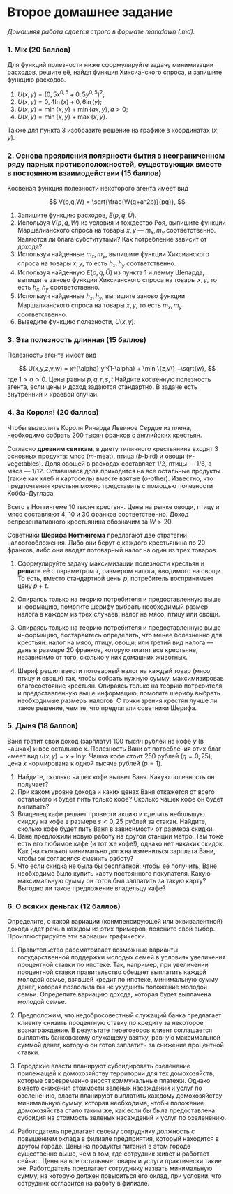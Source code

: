 # Второе домашнее задание

*Домашняя работа сдается строго в формате markdown (.md).*

###  1.  Mix (20 баллов)

Для функций полезности ниже сформулируйте задачу минимизации расходов, решите её, найдя функция Хиксианского спроса, и запишите функцию расходов.

1. $U(x,y)=(0,5x^{0,5}+0,5y^{0,5})^{2}$;
2. $U(x,y)= 0,4 \ln (x) + 0,6\ln (y)$;
3. $U(x,y)= \min \{x, y\} + \min \{ax, y\}, a>0$;
4. $U(x,y)= \min \{x, y\} + \max \{x, y\}$.

Также для пункта 3 изобразите решение на графике в координатах $(x;y)$.

###  2.  Основа проявления полярности бытия в неограниченном ряду парных противоположностей, существующих вместе в постоянном взаимодействии (15 баллов)

Косвеная функция полезности некоторого агента имеет вид

$$
V(p,q,W) = \sqrt{\frac{W(q+a^2p)}{pq}},
$$

1. Запишите функцию расходов, $E(p, q, \bar U)$.
2. Используя $V(p, q, W)$ из условия и тождество Роя, выпишите функции Маршалианского спроса на товары $x, y$ — $m_x, m_y$ соответственно. Яаляются ли блага субститутами? Как потребление зависит от дохода?
3. Используя найденные $m_x, m_y$, выпишите функции Хиксианского спроса на товары $x, y$, то есть $h_x, h_y$ соответственно. 
4. Используя найденную $E(p, q, \bar U)$ из пункта 1 и лемму Шепарда, выпишите заново функции Хиксианского спроса на товары $x, y$, то есть $h_x, h_y$ соответственно.
5. Используя найденные $h_x, h_y$, выпишите заново функции Маршалианского спроса на товары $x, y$, то есть $m_x, m_y$ соответственно.
6. Выведите функцию полезности, $U(x, y)$.

###  3. Эта полезность длинная (15 баллов)

Полезность агента имеет вид 

$$
U(x,y,z,v,w) = x^{\alpha} y^{1-\alpha} + \min \{z,v\} +\sqrt{w}, 
$$
где $1 > \alpha > 0$. Цены равны $p, q, r, s, t$
Найдите косвенную полезность агента, если цены и доход задаются стандартно. В задаче есть внутренний и краевой случаи.  

###  4. За Короля! (20 баллов)

Чтобы вызволить Короля Ричарда Львиное Сердце из плена, необходимо собрать 200 тысяч франков с английских крестьян.

Согласно **древним свиткам**, в диету типичного крестьянина входят 3 основных продукта: мясо ($m$-meat), птица ($b$-bird) и овощи ($v$-vegetables). Доля овощей в расходах составляет 1/2, птицы — 1/6, а мяса — 1/12. Оставшаяся доля приходится на все остальные продукты (такие как хлеб и картофель) вместе взятые ($o$-other). Известно, что предпочтения крестьян можно представить с помощью полезности Кобба-Дугласа. 

Всего в Ноттингеме 10 тысяч крестьян. Цены на рынке овощи, птицу и мясо составляют 4, 10 и 30 франков соответственно. Доход репрезентативного крестьянина обозначим за $W>20$.

Советники **Шерифа Ноттингема** предлагают две стратегии налоогообложения. Либо они берут с каждого крестьянина по 20 франков, либо они вводят потоварный налог на один из трех товаров.

1. Сформулируйте задачу максимизации полезности крестьян и **решите** её с параметром $\tau$, размером налога, вводимого на овощи. То есть, вместо стандартной цены $p$, потребитель воспринимает цену $p+\tau$.

2. Опираясь только на теорию потребителя и предоставленную выше информацию, помогите шерифу выбрать необходимый размер налога в каждом из трех случаев: налог на мясо, птицу или овощи. 

3. Опираясь только на теорию потребителя и предоставленную выше информацию, постарайтесь определить, что менее болезненно для крестьян: налог на мясо, птицу, овощи; или третий вид налога — дань в размере 20 франков, которую платят все крестьяне, независимо от того, сколько у них домашних животных.

4. Шериф решил ввести потоварный налог на каждый товар (мясо, птицу и овощи) так, чтобы собрать нужную сумму, максимизировав благосостояние крестьян. Опираясь только на теорию потребителя и предоставленную выше информацию, помогите шерифу выбрать необходимые размеры налогов. С точки зрения крестян лучше ли такое решение, чем те, что предлагали советники Шерифа.



###  5. Дыня (18 баллов)

Ваня тратит свой доход (зарплату) 100 тысяч рублей на кофе $y$ (в чашках) и все остальное $x$. Полезность Вани от потребления этих благ имеет вид $u(x, y) = x + \ln y$. Чашка кофе стоит 250 рублей ($q = 0,25$), цена $x$ нормирована к одной тысяче рублей ($p = 1$). 

1. Найдите, сколько чашек кофе выпьет Ваня. Какую полезность он получает?
2. При каком уровне дохода и каких ценах Ваня откажется от всего остального и будет пить только кофе? Сколько чашек кофе он будет выпивать?
3. Владелец кафе решает провести акцию и сделать небольшую скидку на кофе в размере $s<0,25$ рублей за стакан. Найдите, сколько кофе будет пить Ваня в зависимости от размера скидки. 
4. Ване предложили новую работу на другой станции метро. Там тоже есть его любимое кафе (и тот же кофе!), однако нет никаких скидок. Как (на сколько) минимально должна измениться зарплата Вани, чтобы он согласился сменить работу?
5. Что если скидка не была бы бесплатной: чтобы её получить, Ване необходимо было купить карту постоянного покупателя. Какую максимальную сумму он готов был заплатить за такую карту? Выгодно ли такое предложение владельцу кафе?


###  6. О всяких деньгах (12 баллов)

Определите, о какой вариации (конмпенсирующей или эквивалентной) дохода идет речь в каждом из этих примеров, поясните свой выбор. Проиллюстрируйте эти вариации графически. 

1. Правительство рассматривает возможные варианты государственной поддержки молодых семей в условиях увеличения процентной ставки по ипотеке. Так, например, при увеличении процентной ставки правительство обещает выплатить каждой молодой семье, взявшей кредит по ипотеке, минимальную сумму денег, которая позволила бы не ухудшить положение молодой семьи. Определите вариацию дохода, которая будет выплачена молодой семье.

2. Предположим, что недобросовестный служащий банка предлагает клиенту снизить процентную ставку по кредиту за некоторое вознаграждение. В результате переговоров клиент соглашается выплатить банковскому служащему взятку, равную максимальной суммой денег, которую он готов заплатить за снижение процентной ставки.

3. Городские власти планируют субсидировать озеленение прилежащей к домохозяйству территории для тех домохозяйств, которые своевременно вносят коммунальные платежи. Однако вместо снижения стоимости зеленых насаждений и услуг по озеленению, власти планируют выплатить каждому домохозяйству минимальную сумму, которая необходима, чтобы положение домохозяйства стало таким же, как если бы была предоставлена субсидия на стоимость зеленых насаждений и услуг по озеленению.

4. Работодатель предлагает своему сотруднику должность с повышением оклада в филиале предприятия, который находится в другом городе. Цены на продукты питания в этом городе существенно выше, чем в том, где сотрудник живет и работает сейчас. Цены на все остальные товары и услуги практически такие же. Работодатель предлагает сотруднику назвать минимальную сумму, на которую должен повыситься его оклад, при условии, что сотрудник согласится на работу в филиале.


